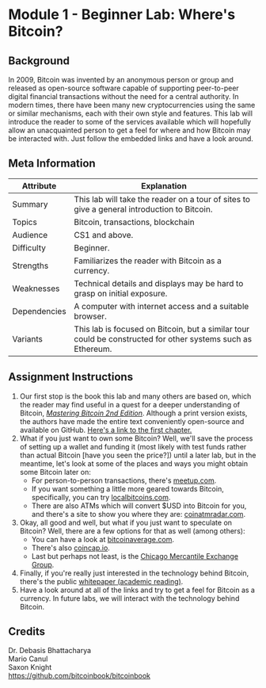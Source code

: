 # Module 1 - Beginner Lab: Where's Bitcoin?
## Background
In 2009, Bitcoin was invented by an anonymous person or group and released as open-source software capable of supporting peer-to-peer digital financial transactions without the need for a central authority. In modern times, there have been many new cryptocurrencies using the same or similar mechanisms, each with their own style and features. This lab will introduce the reader to some of the services available which will hopefully allow an unacquainted person to get a feel for where and how Bitcoin may be interacted with. Just follow the embedded links and have a look around.

## Meta Information

| Attribute | Explanation |
| - | - |
| Summary | This lab will take the reader on a tour of sites to give a general introduction to Bitcoin. |
| Topics  | Bitcoin, transactions, blockchain |
| Audience | CS1 and above. |
| Difficulty | Beginner. |
| Strengths | Familiarizes the reader with Bitcoin as a currency. |
| Weaknesses | Technical details and displays may be hard to grasp on initial exposure. |
| Dependencies | A computer with internet access and a suitable browser. |
| Variants | This lab is focused on Bitcoin, but a similar tour could be constructed for other systems such as Ethereum. |

## Assignment Instructions
1. Our first stop is the book this lab and many others are based on, which the reader may find useful in a quest for a deeper understanding of Bitcoin, [_Mastering Bitcoin 2nd Edition_][BitcoinBook]. Although a print version exists, the authors have made the entire text conveniently open-source and available on GitHub. [Here's a link to the first chapter.][BitcoinBookChapter01]
2. What if you just want to own some Bitcoin? Well, we'll save the process of setting up a wallet and funding it (most likely with test funds rather than actual Bitcoin \[have you seen the price?\]) until a later lab, but in the meantime, let's look at some of the places and ways you might obtain some Bitcoin later on:
    * For person-to-person transactions, there's [meetup.com][BitcoinMeetup].
    * If you want something a little more geared towards Bitcoin, specifically, you can try [localbitcoins.com][LocalBitcoins].
    * There are also ATMs which will convert $USD into Bitcoin for you, and there's a site to show you where they are: [coinatmradar.com][CoinATMRadar].
3. Okay, all good and well, but what if you just want to speculate on Bitcoin? Well, there are a few options for that as well (among others):
    * You can have a look at [bitcoinaverage.com][BitcoinAverage].
    * There's also [coincap.io][CoinCap].
    * Last but perhaps not least, is the [Chicago Mercantile Exchange Group][CMEGroup].
4. Finally, if you're really just interested in the technology behind Bitcoin, there's the public [whitepaper (academic reading)][BitcoinPaper].
5. Have a look around at all of the links and try to get a feel for Bitcoin as a currency. In future labs, we will interact with the technology behind Bitcoin.

## Credits
Dr. Debasis Bhattacharya  
Mario Canul  
Saxon Knight  
https://github.com/bitcoinbook/bitcoinbook  

[BitcoinBook]: https://github.com/bitcoinbook/bitcoinbook
[BitcoinBookChapter01]: https://github.com/bitcoinbook/bitcoinbook/blob/develop/ch01.asciidoc
[BitcoinMeetup]: https://www.meetup.com/topics/bitcoin/
[LocalBitcoins]: https://localbitcoins.com/
[CoinATMRadar]: https://coinatmradar.com/
[BitcoinAverage]: https://bitcoinaverage.com/
[CoinCap]: https://coincap.io/
[CMEGroup]: https://www.cmegroup.com/trading/cryptocurrency-indices/cf-bitcoin-reference-rate.html
[BitcoinPaper]: https://bitcoin.org/bitcoin.pdf
